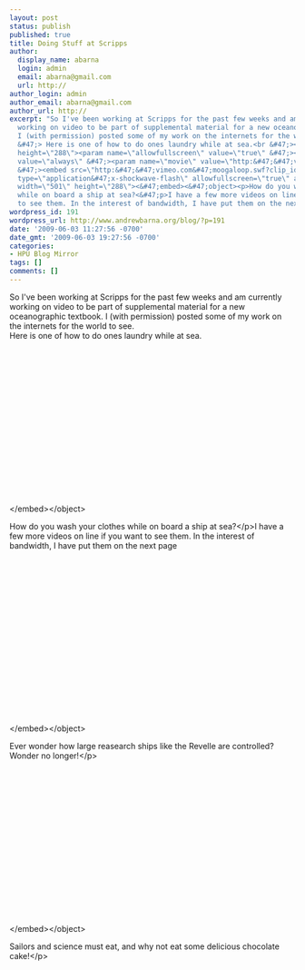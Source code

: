 ```yaml
---
layout: post
status: publish
published: true
title: Doing Stuff at Scripps
author:
  display_name: abarna
  login: admin
  email: abarna@gmail.com
  url: http://
author_login: admin
author_email: abarna@gmail.com
author_url: http://
excerpt: "So I've been working at Scripps for the past few weeks and am currently
  working on video to be part of supplemental material for a new oceanographic textbook.
  I (with permission) posted some of my work on the internets for the world to see.<br
  &#47;> Here is one of how to do ones laundry while at sea.<br &#47;><object width=\"501\"
  height=\"288\"><param name=\"allowfullscreen\" value=\"true\" &#47;><param name=\"allowscriptaccess\"
  value=\"always\" &#47;><param name=\"movie\" value=\"http:&#47;&#47;vimeo.com&#47;moogaloop.swf?clip_id=4967805&amp;server=vimeo.com&amp;show_title=1&amp;show_byline=1&amp;show_portrait=0&amp;color=00ADEF&amp;fullscreen=1\"
  &#47;><embed src=\"http:&#47;&#47;vimeo.com&#47;moogaloop.swf?clip_id=4967805&amp;server=vimeo.com&amp;show_title=1&amp;show_byline=1&amp;show_portrait=0&amp;color=00ADEF&amp;fullscreen=1\"
  type=\"application&#47;x-shockwave-flash\" allowfullscreen=\"true\" allowscriptaccess=\"always\"
  width=\"501\" height=\"288\"><&#47;embed><&#47;object><p>How do you wash your clothes
  while on board a ship at sea?<&#47;p>I have a few more videos on line if you want
  to see them. In the interest of bandwidth, I have put them on the next page\r\n"
wordpress_id: 191
wordpress_url: http://www.andrewbarna.org/blog/?p=191
date: '2009-06-03 11:27:56 -0700'
date_gmt: '2009-06-03 19:27:56 -0700'
categories:
- HPU Blog Mirror
tags: []
comments: []
---
```

<p>So I've been working at Scripps for the past few weeks and am currently working on video to be part of supplemental material for a new oceanographic textbook. I (with permission) posted some of my work on the internets for the world to see.<br &#47;> Here is one of how to do ones laundry while at sea.<br &#47;><object width="501" height="288"><param name="allowfullscreen" value="true" &#47;><param name="allowscriptaccess" value="always" &#47;><param name="movie" value="http:&#47;&#47;vimeo.com&#47;moogaloop.swf?clip_id=4967805&amp;server=vimeo.com&amp;show_title=1&amp;show_byline=1&amp;show_portrait=0&amp;color=00ADEF&amp;fullscreen=1" &#47;><embed src="http:&#47;&#47;vimeo.com&#47;moogaloop.swf?clip_id=4967805&amp;server=vimeo.com&amp;show_title=1&amp;show_byline=1&amp;show_portrait=0&amp;color=00ADEF&amp;fullscreen=1" type="application&#47;x-shockwave-flash" allowfullscreen="true" allowscriptaccess="always" width="501" height="288"><&#47;embed><&#47;object>
<p>How do you wash your clothes while on board a ship at sea?<&#47;p>I have a few more videos on line if you want to see them. In the interest of bandwidth, I have put them on the next page<br />
<a id="more"></a><a id="more-191"></a><br />
<object width="501" height="288"><param name="allowfullscreen" value="true" &#47;><param name="allowscriptaccess" value="always" &#47;><param name="movie" value="http:&#47;&#47;vimeo.com&#47;moogaloop.swf?clip_id=4966169&amp;server=vimeo.com&amp;show_title=1&amp;show_byline=1&amp;show_portrait=0&amp;color=00ADEF&amp;fullscreen=1" &#47;><embed src="http:&#47;&#47;vimeo.com&#47;moogaloop.swf?clip_id=4966169&amp;server=vimeo.com&amp;show_title=1&amp;show_byline=1&amp;show_portrait=0&amp;color=00ADEF&amp;fullscreen=1" type="application&#47;x-shockwave-flash" allowfullscreen="true" allowscriptaccess="always" width="501" height="288"><&#47;embed><&#47;object>
<p>Ever wonder how large reasearch ships like the Revelle are controlled? Wonder no longer!<&#47;p><object width="501" height="288"><param name="allowfullscreen" value="true" &#47;><param name="allowscriptaccess" value="always" &#47;><param name="movie" value="http:&#47;&#47;vimeo.com&#47;moogaloop.swf?clip_id=4966976&amp;server=vimeo.com&amp;show_title=1&amp;show_byline=1&amp;show_portrait=0&amp;color=00ADEF&amp;fullscreen=1" &#47;><embed src="http:&#47;&#47;vimeo.com&#47;moogaloop.swf?clip_id=4966976&amp;server=vimeo.com&amp;show_title=1&amp;show_byline=1&amp;show_portrait=0&amp;color=00ADEF&amp;fullscreen=1" type="application&#47;x-shockwave-flash" allowfullscreen="true" allowscriptaccess="always" width="501" height="288"><&#47;embed><&#47;object>
<p>Sailors and science must eat, and why not eat some delicious chocolate cake!<&#47;p><object width="501" height="288"><param name="allowfullscreen" value="true" &#47;><param name="allowscriptaccess" value="always" &#47;><param name="movie" value="http:&#47;&#47;vimeo.com&#47;moogaloop.swf?clip_id=4966923&amp;server=vimeo.com&amp;show_title=1&amp;show_byline=1&amp;show_portrait=0&amp;color=00ADEF&amp;fullscreen=1" &#47;><embed src="http:&#47;&#47;vimeo.com&#47;moogaloop.swf?clip_id=4966923&amp;server=vimeo.com&amp;show_title=1&amp;show_byline=1&amp;show_portrait=0&amp;color=00ADEF&amp;fullscreen=1" type="application&#47;x-shockwave-flash" allowfullscreen="true" allowscriptaccess="always" width="501" height="288"><&#47;embed><&#47;object>
<p>What does the captain of the R&#47;V Roger Revelle do in his spare time?<&#47;p></p>
